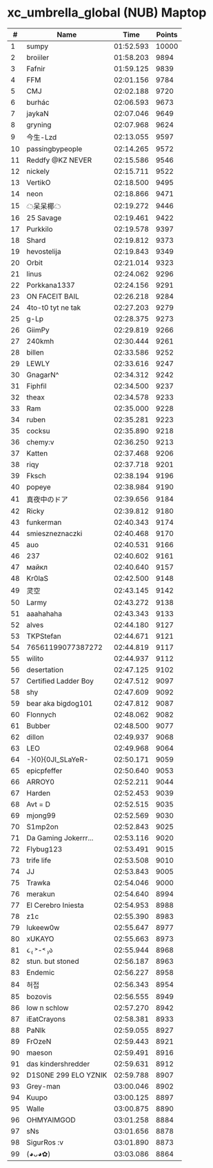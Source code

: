 # xc_umbrella_global (NUB) Maptop

|  # | Name | Time | Points |
|-------------- | -------------- | -------------- | -------------- | 
| 1 | sumpy | 01:52.593 | 10000 | 
| 2 | broiiler | 01:58.203 | 9894 | 
| 3 | Fafnir | 01:59.125 | 9839 | 
| 4 | FFM | 02:01.156 | 9784 | 
| 5 | CMJ | 02:02.188 | 9720 | 
| 6 | burhác | 02:06.593 | 9673 | 
| 7 | jaykaN | 02:07.046 | 9649 | 
| 8 | gryning | 02:07.968 | 9624 | 
| 9 | 今生-Lzd | 02:13.055 | 9597 | 
| 10 | passingbypeople | 02:14.265 | 9572 | 
| 11 | Reddfy @KZ NEVER | 02:15.586 | 9546 | 
| 12 | nickely | 02:15.711 | 9522 | 
| 13 | VertikO | 02:18.500 | 9495 | 
| 14 | neon | 02:18.866 | 9471 | 
| 15 | ☁呆呆椰☁ | 02:19.272 | 9446 | 
| 16 | 25 Savage | 02:19.461 | 9422 | 
| 17 | Purkkilo | 02:19.578 | 9397 | 
| 18 | Shard | 02:19.812 | 9373 | 
| 19 | hevostelija | 02:19.843 | 9349 | 
| 20 | Orbit | 02:21.014 | 9323 | 
| 21 | linus | 02:24.062 | 9296 | 
| 22 | Porkkana1337 | 02:24.156 | 9291 | 
| 23 | ON FACEIT BAIL | 02:26.218 | 9284 | 
| 24 | 4to-t0 tyt ne tak | 02:27.203 | 9279 | 
| 25 | g-Lp | 02:28.375 | 9273 | 
| 26 | GiimPy | 02:29.819 | 9266 | 
| 27 | 240kmh | 02:30.444 | 9261 | 
| 28 | billen | 02:33.586 | 9252 | 
| 29 | LEWLY | 02:33.616 | 9247 | 
| 30 | GnagarN^ | 02:34.312 | 9242 | 
| 31 | Fiphfil | 02:34.500 | 9237 | 
| 32 | theax | 02:34.578 | 9233 | 
| 33 | Ram | 02:35.000 | 9228 | 
| 34 | ruben | 02:35.281 | 9223 | 
| 35 | cocksu | 02:35.890 | 9218 | 
| 36 | chemy:v | 02:36.250 | 9213 | 
| 37 | Katten | 02:37.468 | 9206 | 
| 38 | riqy | 02:37.718 | 9201 | 
| 39 | Fksch | 02:38.194 | 9196 | 
| 40 | popeye | 02:38.984 | 9190 | 
| 41 | 真夜中のドア | 02:39.656 | 9184 | 
| 42 | Ricky | 02:39.812 | 9180 | 
| 43 | funkerman | 02:40.343 | 9174 | 
| 44 | smieszneznaczki | 02:40.468 | 9170 | 
| 45 | auo | 02:40.531 | 9166 | 
| 46 | 237 | 02:40.602 | 9161 | 
| 47 | майкл | 02:40.640 | 9157 | 
| 48 | Kr0laS | 02:42.500 | 9148 | 
| 49 | 灵空 | 02:43.145 | 9142 | 
| 50 | Larmy | 02:43.272 | 9138 | 
| 51 | aaahahaha | 02:43.343 | 9133 | 
| 52 | alves | 02:44.180 | 9127 | 
| 53 | TKPStefan | 02:44.671 | 9121 | 
| 54 | 76561199077387272 | 02:44.819 | 9117 | 
| 55 | wilito | 02:44.937 | 9112 | 
| 56 | desertation | 02:47.125 | 9102 | 
| 57 | Certified Ladder Boy | 02:47.512 | 9097 | 
| 58 | shy | 02:47.609 | 9092 | 
| 59 | bear aka bigdog101 | 02:47.812 | 9087 | 
| 60 | Flonnych | 02:48.062 | 9082 | 
| 61 | Bubber | 02:48.500 | 9077 | 
| 62 | dillon | 02:49.937 | 9068 | 
| 63 | LEO | 02:49.968 | 9064 | 
| 64 | -}{0}{0JI_SLaYeR- | 02:50.171 | 9059 | 
| 65 | epicpfeffer | 02:50.640 | 9053 | 
| 66 | ARROY0 | 02:52.211 | 9044 | 
| 67 | Harden | 02:52.453 | 9039 | 
| 68 | Avt = D | 02:52.515 | 9035 | 
| 69 | mjong99 | 02:52.569 | 9030 | 
| 70 | S1mp2on | 02:52.843 | 9025 | 
| 71 | Da Gaming Jokerrr... | 02:53.116 | 9020 | 
| 72 | Flybug123 | 02:53.491 | 9015 | 
| 73 | trife life | 02:53.508 | 9010 | 
| 74 | JJ | 02:53.843 | 9005 | 
| 75 | Trawka | 02:54.046 | 9000 | 
| 76 | merakun | 02:54.640 | 8994 | 
| 77 | El Cerebro Iniesta | 02:54.953 | 8988 | 
| 78 | z1c | 02:55.390 | 8983 | 
| 79 | lukeew0w | 02:55.647 | 8977 | 
| 80 | xUKAYO | 02:55.663 | 8973 | 
| 81 | ૮₍ ˃-˂ ₎ა | 02:55.944 | 8968 | 
| 82 | stun. but stoned | 02:56.187 | 8963 | 
| 83 | Endemic | 02:56.227 | 8958 | 
| 84 | 허접 | 02:56.343 | 8954 | 
| 85 | bozovis | 02:56.555 | 8949 | 
| 86 | low n schlow | 02:57.270 | 8942 | 
| 87 | iEatCrayons | 02:58.381 | 8933 | 
| 88 | PaNlk | 02:59.055 | 8927 | 
| 89 | FrOzeN | 02:59.443 | 8921 | 
| 90 | maeson | 02:59.491 | 8916 | 
| 91 | das kindershredder | 02:59.631 | 8912 | 
| 92 | D1S0NE 299 ELO YZNIK | 02:59.788 | 8907 | 
| 93 | Grey-man | 03:00.046 | 8902 | 
| 94 | Kuupo | 03:00.125 | 8897 | 
| 95 | Walle | 03:00.875 | 8890 | 
| 96 | OHMYAIMGOD | 03:01.258 | 8884 | 
| 97 | sNs | 03:01.656 | 8878 | 
| 98 | SigurRos :v | 03:01.890 | 8873 | 
| 99 | (◕ᴗ◕✿) | 03:03.086 | 8864 | 

